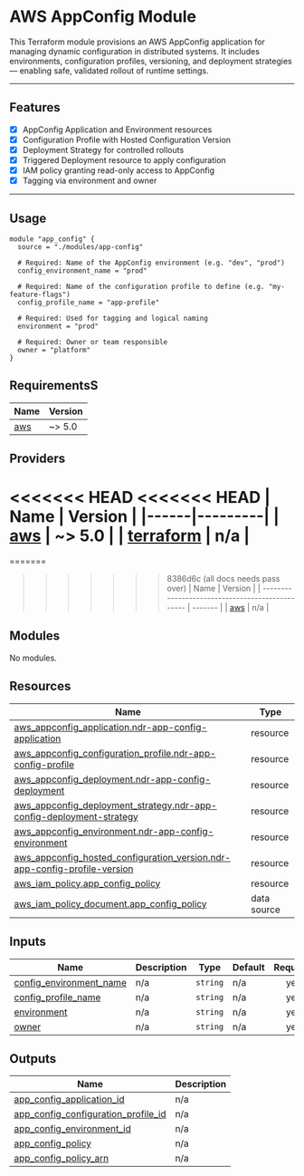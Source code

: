 # AWS AppConfig Module

This Terraform module provisions an AWS AppConfig application for managing dynamic configuration in distributed systems. It includes environments, configuration profiles, versioning, and deployment strategies — enabling safe, validated rollout of runtime settings.

---

## Features

- [x] AppConfig Application and Environment resources
- [x] Configuration Profile with Hosted Configuration Version
- [x] Deployment Strategy for controlled rollouts
- [x] Triggered Deployment resource to apply configuration
- [x] IAM policy granting read-only access to AppConfig
- [x] Tagging via environment and owner

---

## Usage

```hcl
module "app_config" {
  source = "./modules/app-config"

  # Required: Name of the AppConfig environment (e.g. "dev", "prod")
  config_environment_name = "prod"

  # Required: Name of the configuration profile to define (e.g. "my-feature-flags")
  config_profile_name = "app-profile"

  # Required: Used for tagging and logical naming
  environment = "prod"

  # Required: Owner or team responsible
  owner = "platform"
}

```

<!-- BEGIN_TF_DOCS -->

## RequirementsS

| Name | Version |
|------|---------|
| <a name="requirement_aws"></a> [aws](#requirement\_aws) | ~> 5.0 |

## Providers

<<<<<<< HEAD
<<<<<<< HEAD
| Name | Version |
|------|---------|
| <a name="provider_aws"></a> [aws](#provider\_aws) | ~> 5.0 |
| <a name="provider_terraform"></a> [terraform](#provider\_terraform) | n/a |
=======
=======
>>>>>>> 8386d6c (all docs needs pass over)
| Name                                             | Version |
| ------------------------------------------------ | ------- |
| <a name="provider_aws"></a> [aws](#provider_aws) | n/a     |

## Modules

No modules.

## Resources

| Name                                                                                                                                                                                            | Type        |
| ----------------------------------------------------------------------------------------------------------------------------------------------------------------------------------------------- | ----------- |
| [aws_appconfig_application.ndr-app-config-application](https://registry.terraform.io/providers/hashicorp/aws/latest/docs/resources/appconfig_application)                                       | resource    |
| [aws_appconfig_configuration_profile.ndr-app-config-profile](https://registry.terraform.io/providers/hashicorp/aws/latest/docs/resources/appconfig_configuration_profile)                       | resource    |
| [aws_appconfig_deployment.ndr-app-config-deployment](https://registry.terraform.io/providers/hashicorp/aws/latest/docs/resources/appconfig_deployment)                                          | resource    |
| [aws_appconfig_deployment_strategy.ndr-app-config-deployment-strategy](https://registry.terraform.io/providers/hashicorp/aws/latest/docs/resources/appconfig_deployment_strategy)               | resource    |
| [aws_appconfig_environment.ndr-app-config-environment](https://registry.terraform.io/providers/hashicorp/aws/latest/docs/resources/appconfig_environment)                                       | resource    |
| [aws_appconfig_hosted_configuration_version.ndr-app-config-profile-version](https://registry.terraform.io/providers/hashicorp/aws/latest/docs/resources/appconfig_hosted_configuration_version) | resource    |
| [aws_iam_policy.app_config_policy](https://registry.terraform.io/providers/hashicorp/aws/latest/docs/resources/iam_policy)                                                                      | resource    |
| [aws_iam_policy_document.app_config_policy](https://registry.terraform.io/providers/hashicorp/aws/latest/docs/data-sources/iam_policy_document)                                                 | data source |

## Inputs

| Name                                                                                                   | Description | Type     | Default | Required |
| ------------------------------------------------------------------------------------------------------ | ----------- | -------- | ------- | :------: |
| <a name="input_config_environment_name"></a> [config_environment_name](#input_config_environment_name) | n/a         | `string` | n/a     |   yes    |
| <a name="input_config_profile_name"></a> [config_profile_name](#input_config_profile_name)             | n/a         | `string` | n/a     |   yes    |
| <a name="input_environment"></a> [environment](#input_environment)                                     | n/a         | `string` | n/a     |   yes    |
| <a name="input_owner"></a> [owner](#input_owner)                                                       | n/a         | `string` | n/a     |   yes    |

## Outputs

| Name                                                                                                                                         | Description |
| -------------------------------------------------------------------------------------------------------------------------------------------- | ----------- |
| <a name="output_app_config_application_id"></a> [app_config_application_id](#output_app_config_application_id)                               | n/a         |
| <a name="output_app_config_configuration_profile_id"></a> [app_config_configuration_profile_id](#output_app_config_configuration_profile_id) | n/a         |
| <a name="output_app_config_environment_id"></a> [app_config_environment_id](#output_app_config_environment_id)                               | n/a         |
| <a name="output_app_config_policy"></a> [app_config_policy](#output_app_config_policy)                                                       | n/a         |
| <a name="output_app_config_policy_arn"></a> [app_config_policy_arn](#output_app_config_policy_arn)                                           | n/a         |

<!-- END_TF_DOCS -->
